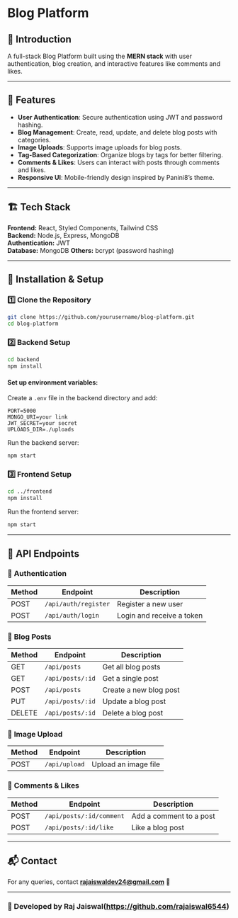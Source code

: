 # Blog Platform

## 🚀 Introduction
A full-stack Blog Platform built using the **MERN stack** with user authentication, blog creation, and interactive features like comments and likes.

---

## 📌 Features
- **User Authentication**: Secure authentication using JWT and password hashing.
- **Blog Management**: Create, read, update, and delete blog posts with categories.
- **Image Uploads**: Supports image uploads for blog posts.
- **Tag-Based Categorization**: Organize blogs by tags for better filtering.
- **Comments & Likes**: Users can interact with posts through comments and likes.
- **Responsive UI**: Mobile-friendly design inspired by Panini8’s theme.


---

## 🏗 Tech Stack
**Frontend:** React, Styled Components, Tailwind CSS  
**Backend:** Node.js, Express, MongoDB  
**Authentication:** JWT  
**Database:** MongoDB 
**Others:**  bcrypt (password hashing)

---

## 🔧 Installation & Setup

### 1️⃣ Clone the Repository
```sh
git clone https://github.com/yourusername/blog-platform.git
cd blog-platform
```

### 2️⃣ Backend Setup
```sh
cd backend
npm install
```
#### Set up environment variables:
Create a `.env` file in the backend directory and add:
```env
PORT=5000
MONGO_URI=your link
JWT_SECRET=your secret
UPLOADS_DIR=./uploads
```
Run the backend server:
```sh
npm start
```

### 3️⃣ Frontend Setup
```sh
cd ../frontend
npm install
```
Run the frontend server:
```sh
npm start
```



---

## 📡 API Endpoints

### 🔑 **Authentication**
| Method | Endpoint          | Description         |
|--------|------------------|---------------------|
| POST   | `/api/auth/register` | Register a new user |
| POST   | `/api/auth/login`    | Login and receive a token |

### 📝 **Blog Posts**
| Method | Endpoint            | Description              |
|--------|--------------------|--------------------------|
| GET    | `/api/posts`       | Get all blog posts      |
| GET    | `/api/posts/:id`   | Get a single post       |
| POST   | `/api/posts`       | Create a new blog post  |
| PUT    | `/api/posts/:id`   | Update a blog post      |
| DELETE | `/api/posts/:id`   | Delete a blog post      |

### 📸 **Image Upload**
| Method | Endpoint        | Description            |
|--------|----------------|------------------------|
| POST   | `/api/upload`  | Upload an image file  |

### 💬 **Comments & Likes**
| Method | Endpoint                | Description               |
|--------|--------------------------|---------------------------|
| POST   | `/api/posts/:id/comment` | Add a comment to a post   |
| POST   | `/api/posts/:id/like`    | Like a blog post          |

---
## 📬 Contact
For any queries, contact **rajaiswaldev24@gmail.com** 📩

---

### 📌 Developed by Raj Jaiswal(https://github.com/rajaiswal6544)

